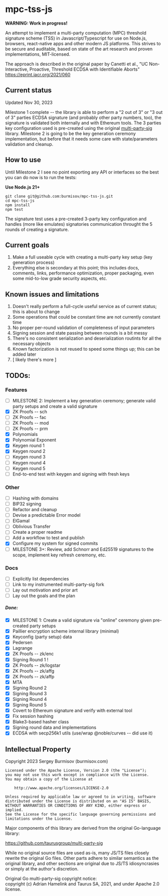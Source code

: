 # mpc-tss-js

**WARNING: Work in progress!**

An attempt to implement a multi-party computation (MPC) threshold signature scheme (TSS) in Javascript/Typescript for use on Node.js, browsers, react-native apps and other modern JS platforms. This strives to be secure and auditable, based on state of the art research and proven implementations, MIT-licensed.

The approach is described in the original paper by Canetti et al.,
"UC Non-Interactive, Proactive, Threshold ECDSA with Identifiable Aborts"
https://eprint.iacr.org/2021/060

## Current status

Updated Nov 30, 2023

Milestone 1 complete -- the library is able to perform a "2 out of 3" or
"3 out of 3" parties ECDSA signature (and probably other party numbers, too),
the signature is validated both internally and with Ethereum tools. The 3 parties
key configuration used is pre-created using the original
[multi-party-sig](https://github.com/taurusgroup/multi-party-sig) library.
Milestone 2 is going to be the key generation ceremony implementation, but before that
it needs some care with state/parameters validation and cleanup.

## How to use

Until Milestone 2 I see no point exporting any API or interfaces so the best you
can do now is to run the tests:

**Use Node.js 21+**

```
git clone git@github.com:burmisov/mpc-tss-js.git
cd mpc-tss-js
npm install
npm test
```

The signature test uses a pre-created 3-party key configuration and handles (more
like emulates) signatories communication throught the 5 rounds of creating a signature.

## Current goals

1. Make a full useable cycle with creating a multi-party key setup (key generation process)
2. Everything else is secondary at this point; this includes docs, comments, links, performance optimization, proper packaging, even some mid-to-low grade security aspects, etc.

## Known issues and limitations

1. Doesn't really perform a full-cycle useful service as of current status; this is about to change
2. Some operations that could be constant time are not currently constant time
3. No proper per-round validation of completeness of input parameters
4. Signing session and state passing between rounds is a bit messy
5. There's no consistent serialization and deserialization routints for all the necessary objects
6. Known factorization is not reused to speed some things up; this can be added later
7. [ likely there's more ]

## TODOs:

### Features

- [ ] MILESTONE 2: Implement a key generation ceremony; generate valid party setups and create a valid signature
- [x] ZK Proofs -- sch
- [ ] ZK Proofs -- fac
- [ ] ZK Proofs -- mod
- [ ] ZK Proofs -- prm
- [x] Polynomials
- [x] Polynomial Exponent
- [x] Keygen round 1
- [x] Keygen round 2
- [ ] Keygen round 3
- [ ] Keygen round 4
- [ ] Keygen round 5
- [ ] End-to-end test with keygen and signing with fresh keys

### Other

- [ ] Hashing with domains
- [ ] BIP32 signing
- [ ] Refactor and cleanup
- [ ] Devise a predictable Error model
- [ ] ElGamal
- [ ] Oblivious Transfer
- [ ] Create a proper readme
- [ ] Add a workflow to test and publish
- [x] Configure my system for signed commits
- [ ] MILESTONE 3+: Review, add Schnorr and Ed25519 signatures to the scope, implement key refresh ceremony, etc.

### Docs

- [ ] Explicitly list dependencies
- [ ] Link to my instrumented multi-party-sig fork
- [ ] Lay out motivation and prior art
- [ ] Lay out the goals and the plan

##### Done:

- [x] MILESTONE 1: Create a valid signature via "online" ceremony given pre-created party setups
- [x] Paillier encryption scheme internal library (minimal)
- [x] Keyconfig (party setup) data
- [x] Pedersen
- [x] Lagrange
- [x] ZK Proofs -- zk/enc
- [x] Signing Round 1 !
- [x] ZK Proofs -- zk/logstar
- [x] ZK Proofs -- zk/affg
- [x] ZK Proofs -- zk/affp
- [x] MTA
- [x] Signing Round 2
- [x] Signing Round 3
- [x] Signing Round 4
- [x] Signing Round 5
- [x] Covert to Ethereum signature and verify with external tool
- [x] Fix session hashing
- [x] Blake3-based hasher class
- [x] Signing round data and implementations
- [x] ECDSA with secp256k1 utils (use/wrap @noble/curves -- did use it)

## Intellectual Property

Copyright 2023 Sergey Burmisov (burmisov.com)

```
Licensed under the Apache License, Version 2.0 (the "License");
you may not use this work except in compliance with the License.
You may obtain a copy of the License at

    http://www.apache.org/licenses/LICENSE-2.0

Unless required by applicable law or agreed to in writing, software
distributed under the License is distributed on an "AS IS" BASIS,
WITHOUT WARRANTIES OR CONDITIONS OF ANY KIND, either express or implied.
See the License for the specific language governing permissions and
limitations under the License.
```

Major components of this library are derived from the original Go-language library:

https://github.com/taurusgroup/multi-party-sig

While no original source files are used as-is, many JS/TS files closely rewrite the
original Go files. Other parts adhere to similar semantics as the original library, and
other sections are original due to JS/TS idiosyncrasies or simply at the author's
discretion.

Original Go multi-party-sig copyright notice:  
copyright (c) Adrian Hamelink and Taurus SA, 2021, and under Apache 2.0 license.
